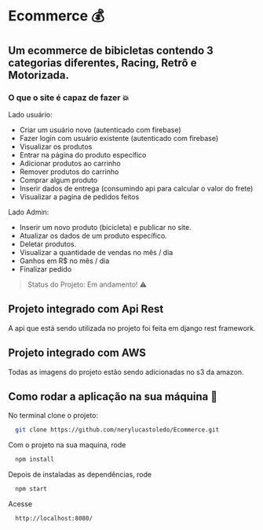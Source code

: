 # Ecommerce :moneybag:


## Um ecommerce de bibicletas contendo 3 categorias diferentes, Racing, Retrô e Motorizada.


### O que o site é capaz de fazer 💥

Lado usuário:
- Criar um usuário novo (autenticado com firebase)
- Fazer login com usuário existente (autenticado com firebase)
- Visualizar os produtos
- Entrar na página do produto específico
- Adicionar produtos ao carrinho
- Remover produtos do carrinho
- Comprar algum produto
- Inserir dados de entrega (consumindo api para calcular o valor do frete)
- Visualizar a pagina de pedidos feitos

Lado Admin:
- Inserir um novo produto (bicicleta) e publicar no site.
- Atualizar os dados de um produto específico.
- Deletar produtos.
- Visualizar a quantidade de vendas no mês / dia
- Ganhos em R$ no mês / dia
- Finalizar pedido

> Status do Projeto: Em andamento! 	:warning:

## Projeto integrado com Api Rest
A api que está sendo utilizada no projeto foi feita em django rest framework.

## Projeto integrado com AWS
Todas as imagens do projeto estão sendo adicionadas no s3 da amazon.

## Como rodar a aplicação na sua máquina :rocket:
No terminal clone o projeto:

```sh
  git clone https://github.com/nerylucastoledo/Ecommerce.git
```

Com o projeto na sua maquina, rode

```sh
  npm install
```

Depois de instaladas as dependências, rode

```sh
  npm start
```

Acesse

```sh
  http://localhost:8080/
```

